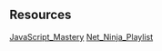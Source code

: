 ## **Resources**

[JavaScript_Mastery](https://www.youtube.com/watch?v=6biMWgD6_JY)
[Net_Ninja_Playlist](https://www.youtube.com/playlist?list=PL4cUxeGkcC9gpXORlEHjc5bgnIi5HEGhw)
